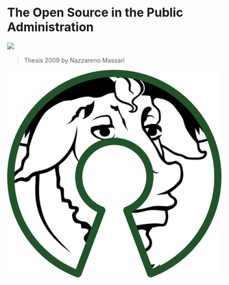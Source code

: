 # The Open Source in the Public Administration

[![](https://img.shields.io/badge/Donations-tallycoin-blue.svg)](https://t.co/s37My1WXd9)

> Thesis 2009 by Nazzareno Massari

![](/assets/500px-free_software_and_open_source_software_composite_logo.svg.png)



